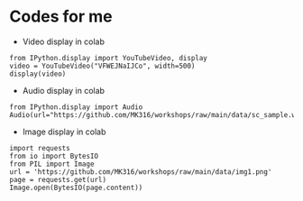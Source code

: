 # Codes for me

- Video display in colab

```
from IPython.display import YouTubeVideo, display
video = YouTubeVideo("VFWEJNaIJCo", width=500)
display(video)
```

- Audio display in colab
```
from IPython.display import Audio
Audio(url="https://github.com/MK316/workshops/raw/main/data/sc_sample.wav")
```

- Image display in colab

```
import requests
from io import BytesIO
from PIL import Image
url = 'https://github.com/MK316/workshops/raw/main/data/img1.png'
page = requests.get(url)
Image.open(BytesIO(page.content))
```
